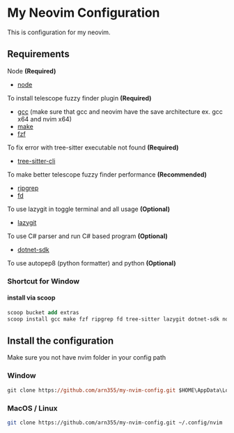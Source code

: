# My Neovim Configuration

This is configuration for my neovim.

## Requirements

Node **(Required)**

- [node](https://nodejs.org/en/download/)

To install telescope fuzzy finder plugin **(Required)**

- [gcc](https://www.mingw-w64.org/) (make sure that gcc and neovim have the save architecture ex. gcc x64 and nvim x64)
- [make](https://www.gnu.org/software/make/)
- [fzf](https://github.com/junegunn/fzf)

To fix error with tree-sitter executable not found **(Required)**

- [tree-sitter-cli](https://github.com/tree-sitter/tree-sitter/blob/master/cli/README.md)

To make better telescope fuzzy finder performance **(Recommended)**

- [ripgrep](https://github.com/BurntSushi/ripgrep)
- [fd](https://github.com/sharkdp/fd)

To use lazygit in toggle terminal and all usage **(Optional)**

- [lazygit](https://github.com/jesseduffield/lazygit)

To use C# parser and run C# based program **(Optional)**

- [dotnet-sdk](https://dotnet.microsoft.com/en-us/download)

To use autopep8 (python formatter) and python **(Optional)**

### Shortcut for Window

#### install via scoop

```ps
scoop bucket add extras
scoop install gcc make fzf ripgrep fd tree-sitter lazygit dotnet-sdk nodejs-lts
```

## Install the configuration

Make sure you not have nvim folder in your config path

### Window

```ps
git clone https://github.com/arn355/my-nvim-config.git $HOME\AppData\Local\nvim
```

### MacOS / Linux

```bash
git clone https://github.com/arn355/my-nvim-config.git ~/.config/nvim
```
